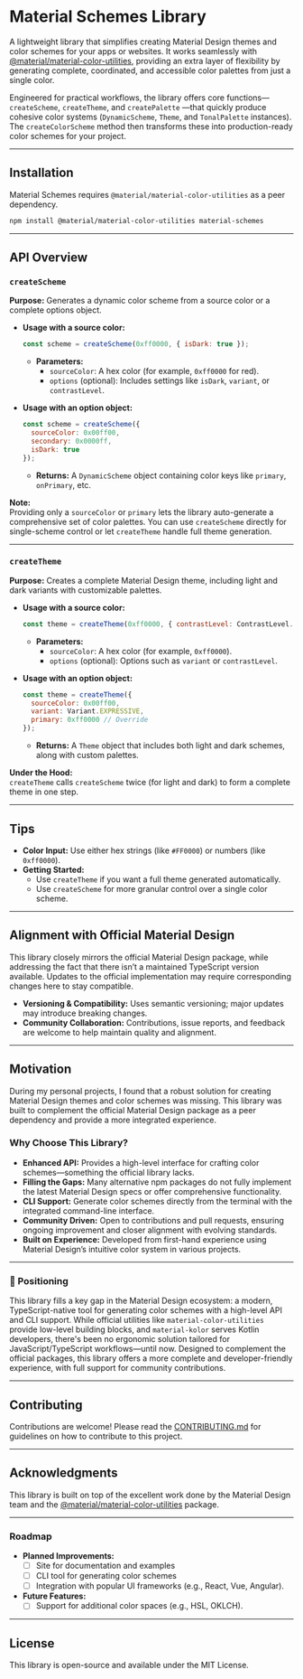# Material Schemes Library

A lightweight library that simplifies creating Material Design themes and color schemes for your apps or websites. It
works seamlessly
with [@material/material-color-utilities](https://www.npmjs.com/package/@material/material-color-utilities), providing
an extra layer of flexibility by generating complete, coordinated, and accessible color palettes from just a single
color.

Engineered for practical workflows, the library offers core functions—`createScheme`, `createTheme`, and `createPalette`
—that quickly produce cohesive color systems (`DynamicScheme`, `Theme`, and `TonalPalette` instances). The
`createColorScheme` method then transforms these into production-ready color schemes for your project.

---

## Installation

Material Schemes requires `@material/material-color-utilities` as a peer dependency.

```bash
npm install @material/material-color-utilities material-schemes
```

---

## API Overview

### `createScheme`

**Purpose:** Generates a dynamic color scheme from a source color or a complete options object.

- **Usage with a source color:**

  ```javascript
  const scheme = createScheme(0xff0000, { isDark: true });
  ```

    - **Parameters:**
        - `sourceColor`: A hex color (for example, `0xff0000` for red).
        - `options` (optional): Includes settings like `isDark`, `variant`, or `contrastLevel`.

- **Usage with an option object:**

  ```javascript
  const scheme = createScheme({
    sourceColor: 0x00ff00,
    secondary: 0x0000ff,
    isDark: true
  });
  ```

    - **Returns:** A `DynamicScheme` object containing color keys like `primary`, `onPrimary`, etc.

**Note:**  
Providing only a `sourceColor` or `primary` lets the library auto-generate a comprehensive set of color palettes. You
can use
`createScheme` directly for single-scheme control or let `createTheme` handle full theme generation.

---

### `createTheme`

**Purpose:** Creates a complete Material Design theme, including light and dark variants with customizable palettes.

- **Usage with a source color:**

  ```javascript
  const theme = createTheme(0xff0000, { contrastLevel: ContrastLevel.HIGH });
  ```

    - **Parameters:**
        - `sourceColor`: A hex color (for example, `0xff0000`).
        - `options` (optional): Options such as `variant` or `contrastLevel`.

- **Usage with an option object:**

  ```javascript
  const theme = createTheme({
    sourceColor: 0x00ff00,
    variant: Variant.EXPRESSIVE,
    primary: 0xff0000 // Override
  });
  ```

    - **Returns:** A `Theme` object that includes both light and dark schemes, along with custom palettes.

**Under the Hood:**  
`createTheme` calls `createScheme` twice (for light and dark) to form a complete theme in one step.

---

## Tips

- **Color Input:** Use either hex strings (like `#FF0000`) or numbers (like `0xff0000`).
- **Getting Started:**
    - Use `createTheme` if you want a full theme generated automatically.
    - Use `createScheme` for more granular control over a single color scheme.

---

## Alignment with Official Material Design

This library closely mirrors the official Material Design package, while addressing the fact that there isn’t a
maintained TypeScript version available. Updates to the official implementation may require corresponding changes here
to stay compatible.

- **Versioning & Compatibility:** Uses semantic versioning; major updates may introduce breaking changes.
- **Community Collaboration:** Contributions, issue reports, and feedback are welcome to help maintain quality and
  alignment.

---

## Motivation

During my personal projects, I found that a robust solution for creating Material Design themes and color schemes was
missing. This library was built to complement the official Material Design package as a peer dependency and provide a
more integrated experience.

### Why Choose This Library?

- **Enhanced API:** Provides a high-level interface for crafting color schemes—something the official library lacks.
- **Filling the Gaps:** Many alternative npm packages do not fully implement the latest Material Design specs or offer
  comprehensive functionality.
- **CLI Support:** Generate color schemes directly from the terminal with the integrated command-line interface.
- **Community Driven:** Open to contributions and pull requests, ensuring ongoing improvement and closer alignment with
  evolving standards.
- **Built on Experience:** Developed from first-hand experience using Material Design’s intuitive color system in
  various projects.

---

### 🧭 Positioning

This library fills a key gap in the Material Design ecosystem: a modern, TypeScript-native tool for generating color
schemes with a high-level API and CLI support. While official utilities like `material-color-utilities` provide
low-level building blocks, and `material-kolor` serves Kotlin developers, there's been no ergonomic solution tailored
for JavaScript/TypeScript workflows—until now. Designed to complement the official packages, this library offers a more
complete and developer-friendly experience, with full support for community contributions.

---

## Contributing

Contributions are welcome! Please read the [CONTRIBUTING.md](./CONTRIBUTING.md) for guidelines on how to contribute to
this project.

----

## Acknowledgments

This library is built on top of the excellent work done by the Material Design team and the
[@material/material-color-utilities](https://www.npmjs.com/package/@material/material-color-utilities) package.


---

### Roadmap

- **Planned Improvements:**
    - [ ] Site for documentation and examples
    - [ ] CLI tool for generating color schemes
    - [ ] Integration with popular UI frameworks (e.g., React, Vue, Angular).

- **Future Features:**
    - [ ] Support for additional color spaces (e.g., HSL, OKLCH).

---

## License

This library is open-source and available under the MIT License.
